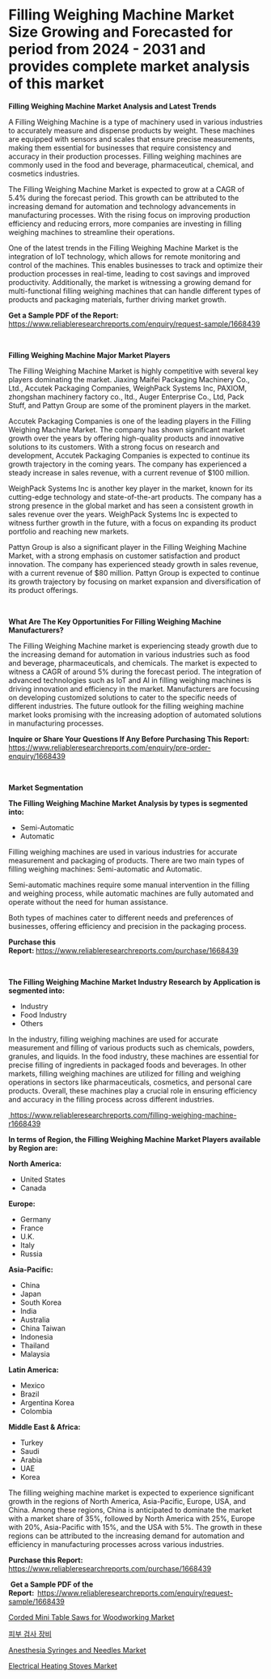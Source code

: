 <p><h1>Filling Weighing Machine Market Size Growing and Forecasted for period from 2024 - 2031 and provides complete market analysis of this market</h1></p><p><strong>Filling Weighing Machine Market Analysis and Latest Trends</strong></p>
<p><p>A Filling Weighing Machine is a type of machinery used in various industries to accurately measure and dispense products by weight. These machines are equipped with sensors and scales that ensure precise measurements, making them essential for businesses that require consistency and accuracy in their production processes. Filling weighing machines are commonly used in the food and beverage, pharmaceutical, chemical, and cosmetics industries.</p><p>The Filling Weighing Machine Market is expected to grow at a CAGR of 5.4% during the forecast period. This growth can be attributed to the increasing demand for automation and technology advancements in manufacturing processes. With the rising focus on improving production efficiency and reducing errors, more companies are investing in filling weighing machines to streamline their operations.</p><p>One of the latest trends in the Filling Weighing Machine Market is the integration of IoT technology, which allows for remote monitoring and control of the machines. This enables businesses to track and optimize their production processes in real-time, leading to cost savings and improved productivity. Additionally, the market is witnessing a growing demand for multi-functional filling weighing machines that can handle different types of products and packaging materials, further driving market growth.</p></p>
<p><strong>Get a Sample PDF of the Report:&nbsp;</strong> <a href="https://www.reliableresearchreports.com/enquiry/request-sample/1668439">https://www.reliableresearchreports.com/enquiry/request-sample/1668439</a></p>
<p>&nbsp;</p>
<p><strong>Filling Weighing Machine Major Market Players</strong></p>
<p><p>The Filling Weighing Machine Market is highly competitive with several key players dominating the market. Jiaxing Maifei Packaging Machinery Co., Ltd., Accutek Packaging Companies, WeighPack Systems Inc, PAXIOM, zhongshan machinery factory co., ltd., Auger Enterprise Co., Ltd, Pack Stuff, and Pattyn Group are some of the prominent players in the market.</p><p>Accutek Packaging Companies is one of the leading players in the Filling Weighing Machine Market. The company has shown significant market growth over the years by offering high-quality products and innovative solutions to its customers. With a strong focus on research and development, Accutek Packaging Companies is expected to continue its growth trajectory in the coming years. The company has experienced a steady increase in sales revenue, with a current revenue of $100 million.</p><p>WeighPack Systems Inc is another key player in the market, known for its cutting-edge technology and state-of-the-art products. The company has a strong presence in the global market and has seen a consistent growth in sales revenue over the years. WeighPack Systems Inc is expected to witness further growth in the future, with a focus on expanding its product portfolio and reaching new markets.</p><p>Pattyn Group is also a significant player in the Filling Weighing Machine Market, with a strong emphasis on customer satisfaction and product innovation. The company has experienced steady growth in sales revenue, with a current revenue of $80 million. Pattyn Group is expected to continue its growth trajectory by focusing on market expansion and diversification of its product offerings.</p></p>
<p>&nbsp;</p>
<p><strong>What Are The Key Opportunities For Filling Weighing Machine Manufacturers?</strong></p>
<p><p>The Filling Weighing Machine market is experiencing steady growth due to the increasing demand for automation in various industries such as food and beverage, pharmaceuticals, and chemicals. The market is expected to witness a CAGR of around 5% during the forecast period. The integration of advanced technologies such as IoT and AI in filling weighing machines is driving innovation and efficiency in the market. Manufacturers are focusing on developing customized solutions to cater to the specific needs of different industries. The future outlook for the filling weighing machine market looks promising with the increasing adoption of automated solutions in manufacturing processes.</p></p>
<p><strong>Inquire or Share Your Questions If Any Before Purchasing This Report:</strong> <a href="https://www.reliableresearchreports.com/enquiry/pre-order-enquiry/1668439">https://www.reliableresearchreports.com/enquiry/pre-order-enquiry/1668439</a></p>
<p>&nbsp;</p>
<p><strong>Market Segmentation</strong></p>
<p><strong>The Filling Weighing Machine Market Analysis by types is segmented into:</strong></p>
<p><ul><li>Semi-Automatic</li><li>Automatic</li></ul></p>
<p><p>Filling weighing machines are used in various industries for accurate measurement and packaging of products. There are two main types of filling weighing machines: Semi-automatic and Automatic. </p><p>Semi-automatic machines require some manual intervention in the filling and weighing process, while automatic machines are fully automated and operate without the need for human assistance. </p><p>Both types of machines cater to different needs and preferences of businesses, offering efficiency and precision in the packaging process.</p></p>
<p><strong>Purchase this Report:&nbsp;</strong><a href="https://www.reliableresearchreports.com/purchase/1668439">https://www.reliableresearchreports.com/purchase/1668439</a></p>
<p>&nbsp;</p>
<p><strong>The Filling Weighing Machine Market Industry Research by Application is segmented into:</strong></p>
<p><ul><li>Industry</li><li>Food Industry</li><li>Others</li></ul></p>
<p><p>In the industry, filling weighing machines are used for accurate measurement and filling of various products such as chemicals, powders, granules, and liquids. In the food industry, these machines are essential for precise filling of ingredients in packaged foods and beverages. In other markets, filling weighing machines are utilized for filling and weighing operations in sectors like pharmaceuticals, cosmetics, and personal care products. Overall, these machines play a crucial role in ensuring efficiency and accuracy in the filling process across different industries.</p></p>
<p><a href="https://www.reliableresearchreports.com/filling-weighing-machine-r1668439">&nbsp;https://www.reliableresearchreports.com/filling-weighing-machine-r1668439</a></p>
<p><strong>In terms of Region, the Filling Weighing Machine Market Players available by Region are:</strong></p>
<p>
    <p> <strong> North America: </strong>
        <ul>
            <li>United States</li>
            <li>Canada</li>
        </ul>
        </p> 
    <p> <strong> Europe: </strong>
        <ul>
            <li>Germany</li>
            <li>France</li>
            <li>U.K.</li>
            <li>Italy</li>
            <li>Russia</li>
        </ul>
        </p> 
    <p> <strong> Asia-Pacific: </strong>
        <ul>
            <li>China</li>
            <li>Japan</li>
            <li>South Korea</li>
            <li>India</li>
            <li>Australia</li>
            <li>China Taiwan</li>
            <li>Indonesia</li>
            <li>Thailand</li>
            <li>Malaysia</li>
        </ul>
        </p> 
    <p> <strong> Latin America: </strong>
        <ul>
            <li>Mexico</li>
            <li>Brazil</li>
            <li>Argentina Korea</li>
            <li>Colombia</li>
        </ul>
        </p> 
    <p> <strong> Middle East & Africa: </strong>
        <ul>
            <li>Turkey</li>
            <li>Saudi</li>
            <li>Arabia</li>
            <li>UAE</li>
            <li>Korea</li>
        </ul>
    </p>
    </p>
<p><p>The filling weighing machine market is expected to experience significant growth in the regions of North America, Asia-Pacific, Europe, USA, and China. Among these regions, China is anticipated to dominate the market with a market share of 35%, followed by North America with 25%, Europe with 20%, Asia-Pacific with 15%, and the USA with 5%. The growth in these regions can be attributed to the increasing demand for automation and efficiency in manufacturing processes across various industries.</p></p>
<p><strong>Purchase this Report: </strong><a href="https://www.reliableresearchreports.com/purchase/1668439">https://www.reliableresearchreports.com/purchase/1668439</a></p>
<p>&nbsp;<strong>Get a Sample PDF of the Report:&nbsp;&nbsp;</strong><a href="https://www.reliableresearchreports.com/enquiry/request-sample/1668439">https://www.reliableresearchreports.com/enquiry/request-sample/1668439</a></p>
<p><strong></strong></p>
<p><p><a href="https://www.linkedin.com/pulse/corded-mini-table-saws-woodworking-market-share-evolution-3sdfc?trackingId=Lf8sz6AtESBEyJc1n0GiRg%3D%3D">Corded Mini Table Saws for Woodworking Market</a></p><p><a href="https://medium.com/@monaboyer1926/%ED%94%BC%EB%B6%80-%EA%B2%80%EC%82%AC-%EC%9E%A5%EB%B9%84-%EC%8B%9C%EC%9E%A5-%EC%8B%9C%EC%9E%A5-cagr-%EC%8B%9C%EC%9E%A5-%EB%8F%99%ED%96%A5-%EB%B0%8F-%EC%84%B1%EC%9E%A5-%EC%A0%84%EB%9E%B5%EC%97%90-%EB%8C%80%ED%95%9C-%ED%86%B5%EC%B0%B0%EB%A0%A5-8dd47f015c17">피부 검사 장비</a></p><p><a href="https://medium.com/@beaugrant71/anesthesia-syringes-and-needles-market-size-and-market-trends-complete-industry-overview-2024-to-d8c0a4e6110c">Anesthesia Syringes and Needles Market</a></p><p><a href="https://www.linkedin.com/pulse/electrical-heating-stoves-market-furnishes-information-share-kxqbc?trackingId=cLDh6dWP3zlGFMFJZzs6qQ%3D%3D">Electrical Heating Stoves Market</a></p></p>